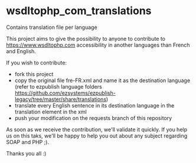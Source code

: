 wsdltophp_com_translations
==========================

Contains translation file per language

This project aims to give the possibility to anyone to contribute to https://www.wsdltophp.com accessibility in another languages than French and English.

If you wish to contribute:
- fork this project
- copy the original file fre-FR.xml and name it as the destination language (refer to ezpublish language folders https://github.com/ezsystems/ezpublish-legacy/tree/master/share/translations)
- translate every English sentence in its destination language in the translation element in the xml
- push your modification on the requests branch of this repository 

As soon as we receive the contribution, we'll validate it quickly. If you help us on this taks, we'll be happy to help you out about any subject regarding SOAP and PHP ;).

Thanks you all :)
